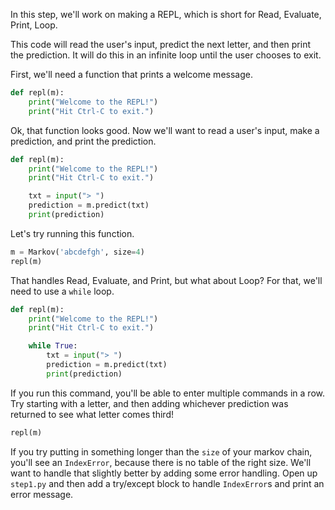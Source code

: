 In this step, we'll work on making a REPL, which is short for Read, Evaluate, Print, Loop.

This code will read the user's input, predict the next letter, and then print the prediction. It will do this in an infinite loop until the user chooses to exit.

First, we'll need a function that prints a welcome message.
```python
def repl(m):
    print("Welcome to the REPL!")
    print("Hit Ctrl-C to exit.")
```

Ok, that function looks good. Now we'll want to read a user's input, make a prediction, and print the prediction.

```python
def repl(m):
    print("Welcome to the REPL!")
    print("Hit Ctrl-C to exit.")

    txt = input("> ")
    prediction = m.predict(txt) 
    print(prediction)
```

Let's try running this function.

```python
m = Markov('abcdefgh', size=4)
repl(m)
```

That handles Read, Evaluate, and Print, but what about Loop? For that, we'll need to use a `while` loop.
```python
def repl(m):
    print("Welcome to the REPL!")
    print("Hit Ctrl-C to exit.")

    while True:
        txt = input("> ")
        prediction = m.predict(txt) 
        print(prediction)
```

If you run this command, you'll be able to enter multiple commands in a row. Try starting with a letter, and then adding whichever prediction was returned to see what letter comes third!

```python
repl(m)
```

If you try putting in something longer than the `size` of your markov chain, you'll see an `IndexError`, because there is no table of the right size. We'll want to handle that slightly better by adding some error handling.
Open up `step1.py` and then add a try/except block to handle `IndexError`s and print an error message.
